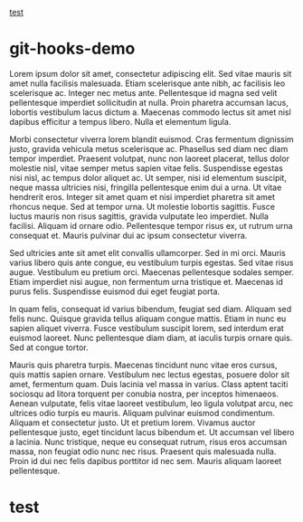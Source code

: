 [test](#test)

# git-hooks-demo

Lorem ipsum dolor sit amet, consectetur adipiscing elit. Sed vitae mauris sit amet nulla facilisis malesuada. Etiam scelerisque ante nibh, ac facilisis leo scelerisque ac. Integer nec metus ante. Pellentesque id magna sed velit pellentesque imperdiet sollicitudin at nulla. Proin pharetra accumsan lacus, lobortis vestibulum lacus dictum a. Maecenas commodo lectus sit amet nisl dapibus efficitur a tempus libero. Nulla et elementum ligula.

Morbi consectetur viverra lorem blandit euismod. Cras fermentum dignissim justo, gravida vehicula metus scelerisque ac. Phasellus sed diam nec diam tempor imperdiet. Praesent volutpat, nunc non laoreet placerat, tellus dolor molestie nisl, vitae semper metus sapien vitae felis. Suspendisse egestas nisi nisl, ac tempus dolor aliquet ac. Ut semper, nisi id elementum suscipit, neque massa ultricies nisi, fringilla pellentesque enim dui a urna. Ut vitae hendrerit eros. Integer sit amet quam et nisi imperdiet pharetra sit amet rhoncus neque. Sed at tempor urna. Ut molestie lobortis sagittis. Fusce luctus mauris non risus sagittis, gravida vulputate leo imperdiet. Nulla facilisi. Aliquam id ornare odio. Pellentesque tempor risus ex, ut rutrum urna consequat et. Mauris pulvinar dui ac ipsum consectetur viverra.

Sed ultricies ante sit amet elit convallis ullamcorper. Sed in mi orci. Mauris varius libero quis ante congue, eu vestibulum turpis egestas. Sed vitae risus augue. Vestibulum eu pretium orci. Maecenas pellentesque sodales semper. Etiam imperdiet nisi augue, non fermentum urna tristique et. Maecenas id purus felis. Suspendisse euismod dui eget feugiat porta.

In quam felis, consequat id varius bibendum, feugiat sed diam. Aliquam sed felis nunc. Quisque gravida tellus aliquam congue mattis. Etiam in nunc eu sapien aliquet viverra. Fusce vestibulum suscipit lorem, sed interdum erat euismod laoreet. Nunc pellentesque diam diam, at iaculis turpis ornare quis. Sed at congue tortor.

Mauris quis pharetra turpis. Maecenas tincidunt nunc vitae eros cursus, quis mattis sapien ornare. Vestibulum nec lectus egestas, posuere dolor sit amet, fermentum quam. Duis lacinia vel massa in varius. Class aptent taciti sociosqu ad litora torquent per conubia nostra, per inceptos himenaeos. Aenean vulputate, felis vitae laoreet vestibulum, leo ligula volutpat arcu, nec ultrices odio turpis eu mauris. Aliquam pulvinar euismod condimentum. Aliquam et consectetur justo. Ut et pretium lorem. Vivamus auctor pellentesque justo, eget tincidunt lacus bibendum et. Ut accumsan vel libero a lacinia. Nunc tristique, neque eu consequat rutrum, risus eros accumsan massa, non feugiat odio nunc nec risus. Praesent quis malesuada nulla. Proin id dui nec felis dapibus porttitor id nec sem. Mauris aliquam laoreet pellentesque.

# test
